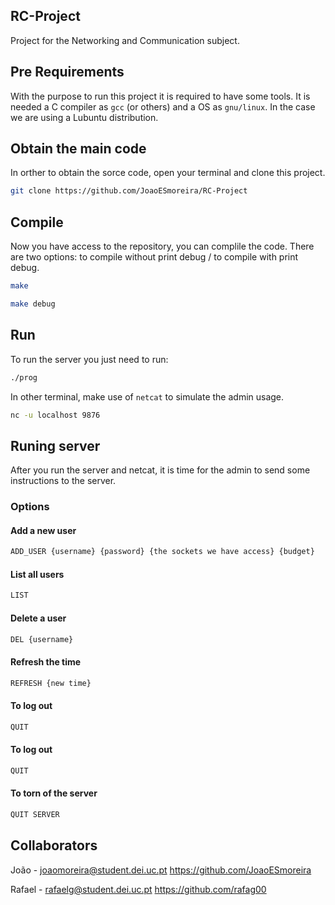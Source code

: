 ## RC-Project

Project for the Networking and Communication subject.

## Pre Requirements

With the purpose to run this project it is required to have some tools. It is needed a C compiler as `gcc` (or others) and a OS as `gnu/linux`.
In the case we are using a Lubuntu distribution.


## Obtain the main code

In orther to obtain the sorce code, open your terminal and clone this project.

```bash
git clone https://github.com/JoaoESmoreira/RC-Project
```


## Compile

Now you have access to the repository, you can complile the code. There are two options: to compile without print debug / to compile with print debug.

```bash
make
```

```bash
make debug
```


## Run

To run the server you just need to run:
```bash
./prog 
```
In other terminal, make use of `netcat` to simulate the admin usage.
```bash
nc -u localhost 9876
```

## Runing server

After you run the server and netcat, it is time for the admin to send some instructions to the server.

### Options
#### Add a new user
```bash
ADD_USER {username} {password} {the sockets we have access} {budget}
```

#### List all users
```bash
LIST
```

#### Delete a user
```bash
DEL {username}
```

#### Refresh the time
```bash
REFRESH {new time}
```

#### To log out
```bash
QUIT
```

#### To log out
```bash
QUIT
```

#### To torn of the server
```bash
QUIT SERVER
```


## Collaborators

João - joaomoreira@student.dei.uc.pt https://github.com/JoaoESmoreira

Rafael - rafaelg@student.dei.uc.pt  https://github.com/rafag00
